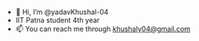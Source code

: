 - 👋 Hi, I’m @yadavKhushal-04
- IIT Patna student 4th year
- 📫 You can reach me through khushaly04@gmail.com

<!---
yadavKhushal-04/yadavKhushal-04 is a ✨ special ✨ repository because its `README.md` (this file) appears on your GitHub profile.
You can click the Preview link to take a look at your changes.
--->
